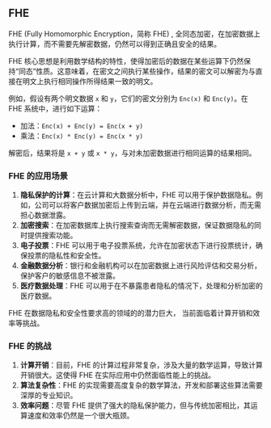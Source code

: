 ## FHE

FHE (Fully Homomorphic Encryption，简称 FHE) , 全同态加密，在加密数据上执行计算，而不需要先解密数据，仍然可以得到正确且安全的结果。

FHE 核心思想是利用数学结构的特性，使得加密后的数据在某些运算下仍然保持“同态”性质。这意味着，在密文之间执行某些操作，结果的密文可以解密为与直接在明文上执行相同操作所得结果一致的明文。



例如，假设有两个明文数据 `x` 和 `y`，它们的密文分别为 `Enc(x)` 和 `Enc(y)`。在 FHE 系统中，进行如下运算：

- 加法：`Enc(x) + Enc(y) = Enc(x + y)`
- 乘法：`Enc(x) * Enc(y) = Enc(x * y)`

解密后，结果将是 `x + y` 或 `x * y`，与对未加密数据进行相同运算的结果相同。



### FHE 的应用场景

1. **隐私保护的计算**：在云计算和大数据分析中，FHE 可以用于保护数据隐私。例如，公司可以将客户数据加密后上传到云端，并在云端进行数据分析，而无需担心数据泄露。
2. **加密搜索**：在加密数据库上执行搜索查询而无需解密数据，保证数据隐私的同时提供搜索功能。
3. **电子投票**：FHE 可以用于电子投票系统，允许在加密状态下进行投票统计，确保投票的隐私性和安全性。
4. **金融数据分析**：银行和金融机构可以在加密数据上进行风险评估和交易分析，保护客户的敏感信息不被泄露。
5. **医疗数据处理**：FHE 可以用于在不暴露患者隐私的情况下，处理和分析加密的医疗数据。



FHE 在数据隐私和安全性要求高的领域的的潜力巨大，  当前面临着计算开销和效率等挑战。



### FHE 的挑战

1. **计算开销**：目前，FHE 的计算过程非常复杂，涉及大量的数学运算，导致计算开销很大。这使得 FHE 在实际应用中仍然面临性能上的挑战。
2. **算法复杂性**：FHE 的实现需要高度复杂的数学算法，开发和部署这些算法需要深厚的专业知识。
3. **效率问题**：尽管 FHE 提供了强大的隐私保护能力，但与传统加密相比，其运算速度和效率仍然是一个很大瓶颈。